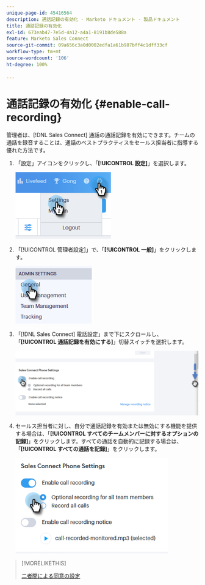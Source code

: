 ```yaml
---
unique-page-id: 45416564
description: 通話記録の有効化 - Marketo ドキュメント - 製品ドキュメント
title: 通話記録の有効化
exl-id: 673eab47-7e5d-4a12-a4a1-8191b8de588a
feature: Marketo Sales Connect
source-git-commit: 09a656c3a0d0002edfa1a61b987bff4c1dff33cf
workflow-type: tm+mt
source-wordcount: '106'
ht-degree: 100%

---
```


# 通話記録の有効化 {#enable-call-recording}

管理者は、[!DNL Sales Connect] 通話の通話記録を有効にできます。チームの通話を録音することは、通話のベストプラクティスをセールス担当者に指導する優れた方法です。

1. 「設定」アイコンをクリックし、「**[!UICONTROL 設定]**」を選択します。

   ![](assets/one.png)

1. 「[!UICONTROL 管理者設定]」で、「**[!UICONTROL 一般]**」をクリックします。

   ![](assets/two.png)

1. 「[!DNL Sales Connect] 電話設定」まで下にスクロールし、「**[!UICONTROL 通話記録を有効にする]**」切替スイッチを選択します。

   ![](assets/three.png)

1. セールス担当者に対し、自分で通話記録を有効または無効にする機能を提供する場合は、「**[!UICONTROL すべてのチームメンバーに対するオプションの記録]**」をクリックします。すべての通話を自動的に記録する場合は、「**[!UICONTROL すべての通話を記録]**」をクリックします。

   ![](assets/four.png)

>[!MORELIKETHIS]
>
>[二者間による同意の設定](/help/marketo/product-docs/marketo-sales-connect/phone/two-party-consent-settings.md)
